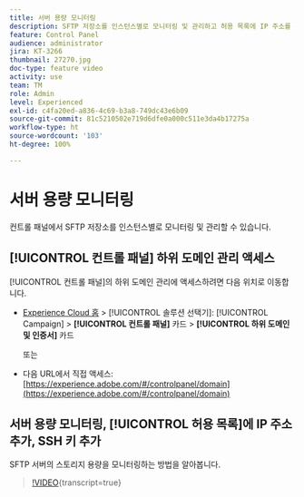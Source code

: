 ```yaml
---
title: 서버 용량 모니터링
description: SFTP 저장소를 인스턴스별로 모니터링 및 관리하고 허용 목록에 IP 주소를 추가하는 방법을 알아봅니다.
feature: Control Panel
audience: administrator
jira: KT-3266
thumbnail: 27270.jpg
doc-type: feature video
activity: use
team: TM
role: Admin
level: Experienced
exl-id: c4fa20ed-a836-4c69-b3a8-749dc43e6b09
source-git-commit: 81c5210502e719d6dfe0a000c511e3da4b17275a
workflow-type: ht
source-wordcount: '103'
ht-degree: 100%

---
```


# 서버 용량 모니터링

컨트롤 패널에서 SFTP 저장소를 인스턴스별로 모니터링 및 관리할 수 있습니다.

## [!UICONTROL 컨트롤 패널] 하위 도메인 관리 액세스

[!UICONTROL 컨트롤 패널]의 하위 도메인 관리에 액세스하려면 다음 위치로 이동합니다.

* [Experience Cloud 홈](https://experience.adobe.com/#/home) > [!UICONTROL 솔루션 선택기]: [!UICONTROL Campaign] > **[!UICONTROL 컨트롤 패널]** 카드 > **[!UICONTROL 하위 도메인 및 인증서]** 카드

  또는
* 다음 URL에서 직접 액세스: [https://experience.adobe.com/#/controlpanel/domain](https://experience.adobe.com/#/controlpanel/domain)

## 서버 용량 모니터링, [!UICONTROL 허용 목록]에 IP 주소 추가, SSH 키 추가

SFTP 서버의 스토리지 용량을 모니터링하는 방법을 알아봅니다.

>[!VIDEO](https://video.tv.adobe.com/v/27270?learn=on){transcript=true}
